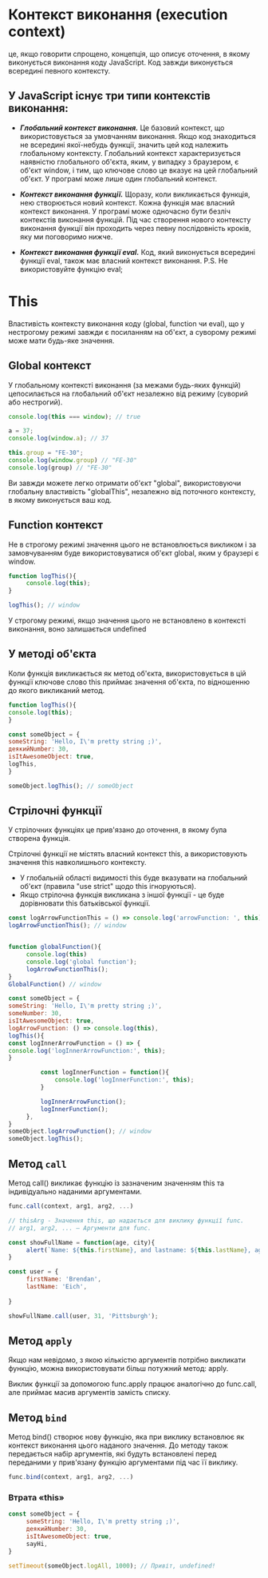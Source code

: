 # Контекст виконання (execution context)
це, якщо говорити спрощено, концепція, що описує оточення, в якому виконується виконання коду JavaScript. Код завжди виконується всередині певного контексту.

## У JavaScript існує три типи контекстів виконання:

* **_Глобальний контекст виконання._**
  Це базовий контекст, що використовується за умовчанням виконання. Якщо код знаходиться не всередині якої-небудь функції, значить цей код належить глобальному контексту. Глобальний контекст характеризується наявністю глобального об'єкта, яким, у випадку з браузером, є об'єкт window, і тим, що ключове слово це вказує на цей глобальний об'єкт. У програмі може лише один глобальний контекст.


* **_Контекст виконання функції._**
  Щоразу, коли викликається функція, нею створюється новий контекст. Кожна функція має власний контекст виконання. У програмі може одночасно бути безліч контекстів виконання функцій. Під час створення нового контексту виконання функції він проходить через певну послідовність кроків, яку ми поговоримо нижче.


* _**Контекст виконання функції eval.**_
  Код, який виконується всередині функції eval, також має власний контекст виконання. P.S. Не використовуйте функцію eval;


# This
Властивість контексту виконання коду (global, function чи eval), що у нестрогому режимі завжди є посиланням на об'єкт, а суворому режимі може мати будь-яке значення.

## Global контекст

У глобальному контексті виконання (за межами будь-яких функцій) цепосилається на глобальний об'єкт незалежно від режиму (суворий або нестрогий).

```js
console.log(this === window); // true

a = 37;
console.log(window.a); // 37

this.group = "FE-30";
console.log(window.group) // "FE-30"
console.log(group) // "FE-30"
````

Ви завжди можете легко отримати об'єкт "global", використовуючи глобальну властивість "globalThis", незалежно від поточного контексту, в якому виконується ваш код.

## Function контекст

Не в строгому режимі значення цього не встановлюється викликом і за замовчуванням буде використовуватися об'єкт global, яким у браузері є window.

```js
function logThis(){
     console.log(this);
}

logThis(); // window
````

У строгому режимі, якщо значення цього не встановлено в контексті виконання, воно залишається undefined


## У методі об'єкта

Коли функція викликається як метод об'єкта, використовується в цій функції ключове слово this приймає значення об'єкта, по відношенню до якого викликаний метод.

```js
function logThis(){
console.log(this);
}

const someObject = {
someString: 'Hello, I\'m pretty string ;)',
деякийNumber: 30,
isItAwesomeObject: true,
logThis,
}

someObject.logThis(); // someObject
```

## Стрілочні функції

У стрілочних функціях це прив'язано до оточення, в якому була створена функція.

Стрілочні функції не містять власний контекст this, а використовують значення this навколишнього контексту.
* У глобальній області видимості this буде вказувати на глобальний об'єкт (правила "use strict" щодо this ігноруються).
* Якщо стрілочна функція викликана з іншої функції - це буде дорівнювати this батьківської функції.

```js
const logArrowFunctionThis = () => console.log('arrowFunction: ', this);
logArrowFunctionThis(); // window


function globalFunction(){
     console.log(this)
     console.log('global function');
     logArrowFunctionThis();
}
GlobalFunction() // window
```

```js
const someObject = {
someString: 'Hello, I\'m pretty string ;)',
someNumber: 30,
isItAwesomeObject: true,
logArrowFunction: () => console.log(this),
logThis(){
const logInnerArrowFunction = () => {
console.log('logInnerArrowFunction:', this);
}

         const logInnerFunction = function(){
             console.log('logInnerFunction:', this);
         }

         logInnerArrowFunction();
         logInnerFunction();
     },
}
someObject.logArrowFunction(); // window
someObject.logThis();
````

## Метод ```call```

Метод call() викликає функцію із зазначеним значенням this та індивідуально наданими аргументами.

```js
func.call(context, arg1, arg2, ...)

// thisArg - Значення this, що надається для виклику функції func.
// arg1, arg2, ... – Аргументи для func.
````

```js
const showFullName = function(age, city){
     alert(`Name: ${this.firstName}, and lastname: ${this.lastName}, age: ${age}, city: ${city}`);
}

const user = {
     firstName: 'Brendan',
     lastName: 'Eich',
    
}

showFullName.call(user, 31, 'Pittsburgh');
````


## Метод ```apply```

Якщо нам невідомо, з якою кількістю аргументів потрібно викликати функцію, можна використовувати більш потужний метод: apply.

Виклик функції за допомогою func.apply працює аналогічно до func.call, але приймає масив аргументів замість списку.


## Метод ```bind```

Метод bind() створює нову функцію, яка при виклику встановлює як контекст виконання цього наданого значення. До методу також передається набір аргументів, які будуть встановлені перед переданими у прив'язану функцію аргументами під час її виклику.

```js
func.bind(context, arg1, arg2, ...)
````

### Втрата «this»

```js
const someObject = {
     someString: 'Hello, I\'m pretty string ;)',
     деякийNumber: 30,
     isItAwesomeObject: true,
     sayHi,
}

setTimeout(someObject.logAll, 1000); // Привіт, undefined!
````